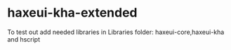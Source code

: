 # haxeui-kha-extended
To test out add needed libraries in Libraries folder: haxeui-core,haxeui-kha and hscript
